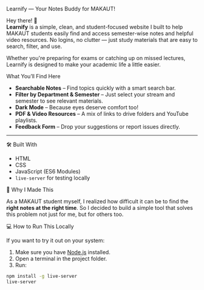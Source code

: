  Learnify — Your Notes Buddy for MAKAUT!

Hey there! 👋  
**Learnify** is a simple, clean, and student-focused website I built to help MAKAUT students easily find and access semester-wise notes and helpful video resources. No logins, no clutter — just study materials that are easy to search, filter, and use.

Whether you're preparing for exams or catching up on missed lectures, Learnify is designed to make your academic life a little easier.

What You’ll Find Here

- **Searchable Notes** – Find topics quickly with a smart search bar.
- **Filter by Department & Semester** – Just select your stream and semester to see relevant materials.
- **Dark Mode** – Because eyes deserve comfort too!
- **PDF & Video Resources** – A mix of links to drive folders and YouTube playlists.
- **Feedback Form** – Drop your suggestions or report issues directly.

---

🛠️ Built With

- HTML  
- CSS  
- JavaScript (ES6 Modules)  
- `live-server` for testing locally

🧠 Why I Made This

As a MAKAUT student myself, I realized how difficult it can be to find the **right notes at the right time**. So I decided to build a simple tool that solves this problem not just for me, but for others too.

💻 How to Run This Locally

If you want to try it out on your system:

1. Make sure you have [Node.js](https://nodejs.org/) installed.
2. Open a terminal in the project folder.
3. Run:

```bash
npm install -g live-server
live-server
